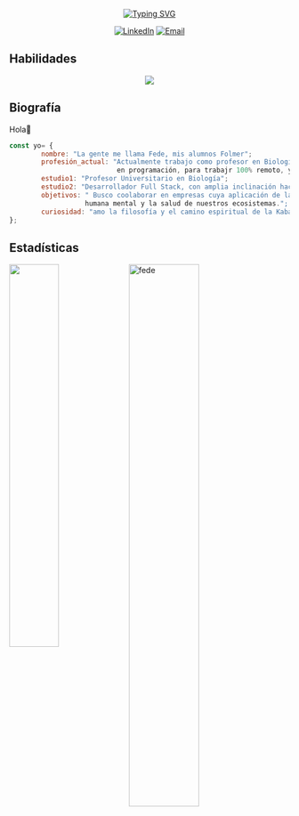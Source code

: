 <p align="center"> 
<a href="https://git.io/typing-svg"><img src="https://readme-typing-svg.demolab.com?font=Fira+Code&size=22&pause=1000&color=35AC08&center=true&vCenter=true&random=false&width=435&lines=Full+stack+developer;+Breaking+limits...;Back-end++%F0%9F%92%9A" alt="Typing SVG" /></a>
</p>
<p align="center">    
    <a href="https://www.linkedin.com/in/federico-folmer-356130191/"><img alt="LinkedIn" title="LinkedIn" src="https://custom-icon-badges.demolab.com/badge/-LinkedIn-231b2e?style=for-the-badge&logoColor=238012&logo=LinkedIn"/></a>
    <a href="mailto:fedefolmer00@gmail.com"><img src="https://custom-icon-badges.demolab.com/badge/-Email-231b2e?style=for-the-badge&logoColor=238012&logo=gmail" alt="Email"></a>
</p>

<summary><h2>Habilidades</h2></summary> 
<p align="center">
  <a href="https://skillicons.dev">
    <img src="https://skillicons.dev/icons?i=javascript,nodejs,express,mongodb,docker,postman,git,github,react,html,css,vscode&perline=9" />
  </a>
</p>

<summary><h2>Biografía</h2></summary> 
Hola👋

``` javascript
const yo= {
        nombre: "La gente me llama Fede, mis alumnos Folmer";
        profesión_actual: "Actualmente trabajo como profesor en Biología. Mi objetivo es ir aumentando y consolidando conocimientos
                           en programación, para trabajr 100% remoto, y aportar a la sociedad desde un nuevo lugar.";
        estudio1: "Profesor Universitario en Biología";
        estudio2: "Desarrollador Full Stack, con amplia inclinación hacia el backend.";
        objetivos: " Busco coolaborar en empresas cuya aplicación de la tecnología esté destinada al mejoramiento de la salud
                   humana mental y la salud de nuestros ecosistemas.";
        curiosidad: "amo la filosofía y el camino espiritual de la Kabalá.";
};
```



<summary><h2>Estadísticas </h2></summary>
<a href="https://github.com/micromundofede22/github-readme-stats"><img align="left" width="42%" src="https://github-readme-stats.vercel.app/api/top-langs/?username=micromundofede22&layout=compact&theme=transparent" /></a>
<img width="50%" src="https://github-readme-streak-stats.herokuapp.com/?user=micromundofede22&theme=tokyonight" alt="fede" />

